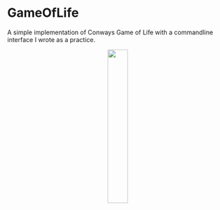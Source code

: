# GameOfLife
A simple implementation of Conways Game of Life with a commandline interface I wrote as a practice. 

<p align="center">
    <img width=30% src="https://github.com/TGustavS/GameofLife/blob/master/media/brain.gif">
</p>
